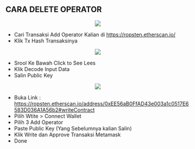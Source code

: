 ## CARA DELETE OPERATOR

<p align="center">
  <img height="auto" height="auto" src="https://user-images.githubusercontent.com/38981255/185351608-c9c4ca14-6d0a-4bb5-85ca-bf3cc2bb8654.PNG">
</p>

- Cari Transaksi Add Operator Kalian di https://ropsten.etherscan.io/
- Klik Tx Hash Transaksinya

<p align="center">
  <img height="auto" height="auto" src="https://user-images.githubusercontent.com/38981255/185351606-edd12571-42a1-41a2-8809-a9dc745ab1b2.PNG">
</p>

- Srool Ke Bawah Click to See Lees
- Klik Decode Input Data
- Salin Public Key

<p align="center">
  <img height="auto" height="auto" src="https://user-images.githubusercontent.com/38981255/185351598-9cd7346a-74b7-48c2-af47-40a67f5078fd.PNG">
</p>

- Buka Link : https://ropsten.etherscan.io/address/0xEE56aB0FfAD43e003a1c0517E6583D036A1A56b2#writeContract
- Pilih Wtite > Connect Wallet
- Pilih 3 Add Operator
- Paste Public Key (Yang Sebelumnya kalian Salin)
- Klik Write dan Approve Transaksi Metamask
- Done
